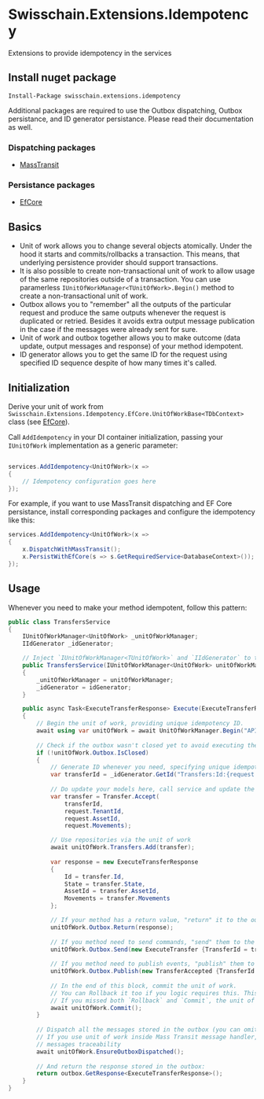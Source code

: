 # Swisschain.Extensions.Idempotency
Extensions to provide idempotency in the services

## Install nuget package

`Install-Package swisschain.extensions.idempotency`

Additional packages are required to use the Outbox dispatching, Outbox persistance, and ID generator persistance. Please read their documentation as well.

### Dispatching packages

- [MassTransit](https://github.com/swisschain/Swisschain.Extensions.Idempotency.MassTransit)

### Persistance packages

- [EfCore](https://github.com/swisschain/Swisschain.Extensions.Idempotency.EfCore)

## Basics

- Unit of work allows you to change several objects atomically. Under the hood it starts and commits/rollbacks a transaction. This means, that underlying persistence provider should support transactions.
- It is also possible to create non-transactional unit of work to allow usage of the same repositories outside of a transaction. You can use paramerless `IUnitOfWorkManager<TUnitOfWork>.Begin()` method to create a non-transactional unit of work.
- Outbox allows you to "remember" all the outputs of the particular request and produce the same outputs whenever the request is duplicated or retried. Besides it avoids extra output message publication in the case if the messages were already sent for sure.
- Unit of work and outbox together allows you to make outcome (data update, output messages and response) of your method idempotent.
- ID generator allows you to get the same ID for the request using specified ID sequence despite of how many times it's called.

## Initialization

Derive your unit of work from `Swisschain.Extensions.Idempotency.EfCore.UnitOfWorkBase<TDbContext>` class (see [EfCore](https://github.com/swisschain/Swisschain.Extensions.Idempotency.EfCore)).

Call `AddIdempotency` in your DI container initialization, passing your `IUnitOfWork` implementation as a generic parameter:

```c#

services.AddIdempotency<UnitOfWork>(x =>
{
    // Idempotency configuration goes here
});            
```

For example, if you want to use MassTransit dispatching and EF Core persistance, install corresponding packages and configure the idempotency like this:

```c#
services.AddIdempotency<UnitOfWork>(x =>
{
    x.DispatchWithMassTransit();
    x.PersistWithEfCore(s => s.GetRequiredService<DatabaseContext>());
});

```

## Usage

Whenever you need to make your method idempotent, follow this pattern:

```c#
public class TransfersService
{
    IUnitOfWorkManager<UnitOfWork> _unitOfWorkManager;
    IIdGenerator _idGenerator;

    // Inject `IUnitOfWorkManager<TUnitOfWork>` and `IIdGenerator` to the service:
    public TransfersService(IUnitOfWorkManager<UnitOfWork> unitOfWorkManager, IIdGenerator idGenerator)
    {
        _unitOfWorkManager = unitOfWorkManager;
        _idGenerator = idGenerator;
    }

    public async Task<ExecuteTransferResponse> Execute(ExecuteTransferRequest request)
    {
        // Begin the unit of work, providing unique idempotency ID.
        await using var unitOfWork = await UnitOfWorkManager.Begin("API:Transfers.Execute:{request.RequestId}");
        
        // Check if the outbox wasn't closed yet to avoid executing the work that was already complete
        if (!unitOfWork.Outbox.IsClosed)
        {
            // Generate ID whenever you need, specifying unique idempotency ID and generator name.
            var transferId = _idGenerator.GetId("Transfers:Id:{request.RequestId}", "id_generator_transfers");
        
            // Do update your models here, call service and update the state whatever you need.
            var transfer = Transfer.Accept(
                transferId,
                request.TenantId,
                request.AssetId,
                request.Movements);

            // Use repositories via the unit of work
            await unitOfWork.Transfers.Add(transfer);
            
            var response = new ExecuteTransferResponse
            {
                Id = transfer.Id,
                State = transfer.State,
                AssetId = transfer.AssetId,
                Movements = transfer.Movements
            };

            // If your method has a return value, "return" it to the outbox:
            unitOfWork.Outbox.Return(response);
            
            // If you method need to send commands, "send" them to the outbox:
            unitOfWork.Outbox.Send(new ExecuteTransfer {TransferId = transfer.Id});
            
            // If you method need to publish events, "publish" them to the outbox:
            unitOfWork.Outbox.Publish(new TransferAccepted {TransferId = transfer.Id, RequestId = RequestId});
            
            // In the end of this block, commit the unit of work.
            // You can Rollback it too if you logic requires this. This will rollback all the changes within the outbox.
            // If you missed both `Rollback` and `Commit`, the unit of work will be rolled back on disposing.
            await unitOfWork.Commit();
        }
        
        // Dispatch all the messages stored in the outbox (you can omit this, if your method doesn't produce messages):
        // If you use unit of work inside Mass Transit message handler, use overload which accepts `ConsumeContext` to improve
        // messages traceability
        await unitOfWork.EnsureOutboxDispatched();
        
        // And return the response stored in the outbox:
        return outbox.GetResponse<ExecuteTransferResponse>();
    }
}

```
